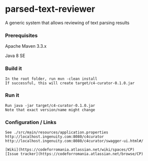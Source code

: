# parsed-text-reviewer
A generic system that allows reviewing of text parsing results

### Prerequisites
Apache Maven 3.3.x

Java 8 SE

### Build it
```
In the root folder, run mvn -clean install
If successful, this will create target/c4-curator-0.1.0.jar
```

### Run it
```
Run java -jar target/c4-curator-0.1.0.jar    
Note that exact version/name might change
```

### Configuration / Links
```
See ./src/main/resources/application.properties
http://localhost.ingenuity.com:8080/c4curator
http://localhost.ingenuity.com:8080/c4curator/swagger-ui.html#/

[Wiki](https://codeforromania.atlassian.net/wiki/spaces/CP)
[Issue tracker](https://codeforromania.atlassian.net/browse/CP)
```
